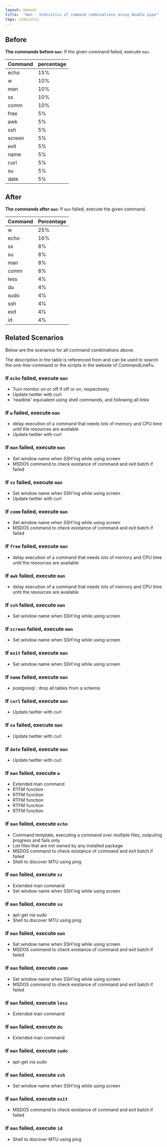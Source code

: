 ```yaml
---
layout: manual
title:  "man - Statistics of command combinations using double pipe"
tags: statistic
---
```


## Before

__The commands before `man`:__ If the given command failed, execute `man`.

| Command | percentage |
|--------|--------|
| echo | 15% |
| w | 10% |
| man | 10% |
| ss | 10% |
| comm | 10% |
| free | 5% |
| awk | 5% |
| ssh | 5% |
| screen | 5% |
| exit | 5% |
| name | 5% |
| curl | 5% |
| su | 5% |
| date | 5% |



## After

__The commands after `man`:__ If `man` failed, execute the given command.

| Command | Percentage | 
|-------|--------|
| w | 25% |
| echo | 16% |
| ss | 8% |
| su | 8% |
| man | 8% |
| comm | 8% |
| less | 4% |
| du | 4% |
| sudo | 4% |
| ssh | 4% |
| exit | 4% |
| id | 4% |



## Related Scenarios

Below are the scenarios for all command combinations above.

The description in the table is referenced from and can be used to search the one-line-command or the scripts in the website of CommandLineFu.


### If `echo` failed, execute `man`

- Turn monitor on or off if off or on, respectively
- Update twitter with curl
- 'readlink'  equivalent using shell commands, and following all links

            
### If `w` failed, execute `man`

- delay execution of a command that needs lots of memory and CPU time until the resources are available
- Update twitter with curl

            
### If `man` failed, execute `man`

- Set window name when SSH'ing while using screen
- MSDOS command to check existance of command and exit batch if failed

            
### If `ss` failed, execute `man`

- Set window name when SSH'ing while using screen
- Update twitter with curl

            
### If `comm` failed, execute `man`

- Set window name when SSH'ing while using screen
- MSDOS command to check existance of command and exit batch if failed

            
### If `free` failed, execute `man`

- delay execution of a command that needs lots of memory and CPU time until the resources are available

            
### If `awk` failed, execute `man`

- delay execution of a command that needs lots of memory and CPU time until the resources are available

            
### If `ssh` failed, execute `man`

- Set window name when SSH'ing while using screen

            
### If `screen` failed, execute `man`

- Set window name when SSH'ing while using screen

            
### If `exit` failed, execute `man`

- Set window name when SSH'ing while using screen

            
### If `name` failed, execute `man`

- postgresql : drop all tables from a schema

            
### If `curl` failed, execute `man`

- Update twitter with curl

            
### If `su` failed, execute `man`

- Update twitter with curl

            
### If `date` failed, execute `man`

- Update twitter with curl

            


### If `man` failed, execute `w`

- Extended man command
- RTFM function
- RTFM function
- RTFM function
- RTFM function
- RTFM function

            
### If `man` failed, execute `echo`

- Command template, executing a command over multiple files, outputing progress and fails only
- List files that are not owned by any installed package
- MSDOS command to check existance of command and exit batch if failed
- Shell to discover MTU using ping

            
### If `man` failed, execute `ss`

- Extended man command
- Set window name when SSH'ing while using screen

            
### If `man` failed, execute `su`

- apt-get via sudo
- Shell to discover MTU using ping

            
### If `man` failed, execute `man`

- Set window name when SSH'ing while using screen
- MSDOS command to check existance of command and exit batch if failed

            
### If `man` failed, execute `comm`

- Set window name when SSH'ing while using screen
- MSDOS command to check existance of command and exit batch if failed

            
### If `man` failed, execute `less`

- Extended man command

            
### If `man` failed, execute `du`

- Extended man command

            
### If `man` failed, execute `sudo`

- apt-get via sudo

            
### If `man` failed, execute `ssh`

- Set window name when SSH'ing while using screen

            
### If `man` failed, execute `exit`

- MSDOS command to check existance of command and exit batch if failed

            
### If `man` failed, execute `id`

- Shell to discover MTU using ping

            

